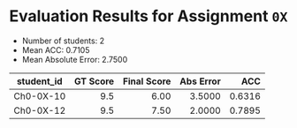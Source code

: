 # Evaluation Results for Assignment `0X`

- Number of students: 2
- Mean ACC: 0.7105
- Mean Absolute Error: 2.7500

| student_id | GT Score | Final Score | Abs Error | ACC  |
|------------|---------:|------------:|----------:|-----:|
| Ch0-0X-10 | 9.5 | 6.00 | 3.5000 | 0.6316 |
| Ch0-0X-12 | 9.5 | 7.50 | 2.0000 | 0.7895 |
